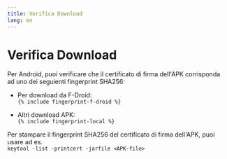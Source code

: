 ```yaml
---
title: Verifica Download
lang: en
---
```




<!-- GENERATED FILE -- DO NOT EDIT -->



# Verifica Download

Per Android, puoi verificare che il certificato di firma dell'APK corrisponda ad uno dei seguienti fingerprint SHA256:

* Per download da F-Droid:  
  `{% include fingerprint-f-droid %}`

* Altri download APK:  
  `{% include fingerprint-local %}`

Per stampare il fingerprint SHA256 del certificato di firma dell'APK, puoi usare ad es.  
`keytool -list -printcert -jarfile <APK-file>`

